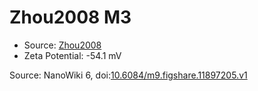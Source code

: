 <a name="material" />

# Zhou2008 M3
<script type="application/ld+json">
  {
    "@context": "https://schema.org/",
    "@type": "ChemicalSubstance",
    "@id": "https://egonw.github.io/nanowiki/nanowiki215.html#material",
    "http://purl.org/dc/terms/conformsTo":
      {
        "@type": "CreativeWork",
        "@id": "https://bioschemas.org/profiles/ChemicalSubstance/0.4-RELEASE/"
      },
    "identfier": "215",
    "name": "Zhou2008 M3",
    "url": "https://egonw.github.io/nanowiki/nanowiki215.html#material",
    "sameAs": "http://127.0.0.1/mediawiki/index.php/Special:URIResolver/Zhou2008_M3"
  }
</script>


* Source: [Zhou2008](articleZhou2008.md)
* Zeta Potential: -54.1 mV


Source: NanoWiki 6, doi:[10.6084/m9.figshare.11897205.v1](https://doi.org/10.6084/m9.figshare.11897205.v1)
